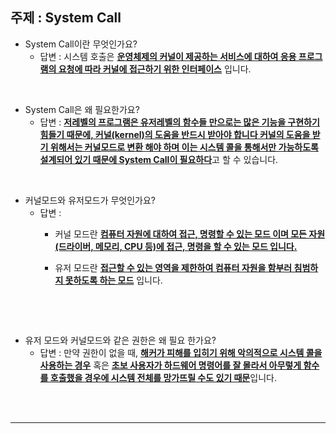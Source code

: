 ## 주제 : System Call 


* System Call이란 무엇인가요?
  * 답변 : 시스템 호출은 <U>**운영체제의 커널이 제공하는 서비스에 대하여 응용 프로그램의 요청에 따라 커널에 접근하기 위한 인터페이스**</U> 입니다.

<br>

* System Call은 왜 필요한가요?
  * 답변 : <U>**저레벨의 프로그램은 유저레벨의 함수들 만으로는 많은 기능을 구현하기 힘들기 때문에, 커널(kernel)의 도움을 반드시 받아야 합니다 커널의 도움을 받기 위해서는 커널모드로 변환 해야 하며 이는 시스템 콜을 통해서만 가능하도록 설계되어 있기 때문에 System Call이 필요하다**</U>고 할 수 있습니다.
    

<br>

* 커널모드와 유저모드가 무엇인가요?
  * 답변 : 
    * 커널 모드란 <U>**컴퓨터 자원에 대하여 접근, 명령할 수 있는 모드 이며 모든 자원(드라이버, 메모리, CPU 등)에 접근, 명령을 할 수 있는 모드 입니다.**</U>
    
    
    * 유저 모드란 <U>**접근할 수 있는 영역을 제한하여 컴퓨터 자원을 함부러 침범하지 못하도록 하는 모드**</U> 입니다.
    <br>


<br>

* 유저 모드와 커널모드와 같은 권한은 왜 필요 한가요?
  * 답변 : 만약 권한이 없을 때, <U>**해커가 피해를 입히기 위해 악의적으로 시스템 콜을 사용하는 경우**</U> 혹은 <U>**초보 사용자가 하드웨어 명령어를 잘 몰라서 아무렇게 함수를 호출했을 경우에 시스템 전체를 망가뜨릴 수도 있기 때문**</U>입니다.

<br>


<br>

---